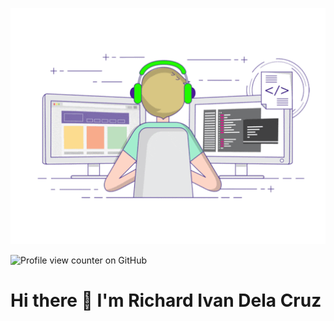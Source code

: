 <p align="center">
  <img src="./download.gif">
</p>

![Profile view counter on GitHub](https://komarev.com/ghpvc/?username=ritdc11)

<h1>Hi there 👋 I'm Richard Ivan Dela Cruz</h1>
